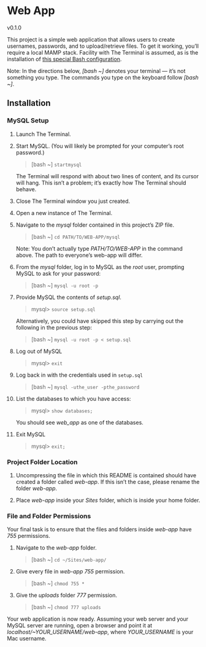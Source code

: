 # Web App
v0.1.0

This project is a simple web application that allows users to create usernames, passwords, and to upload/retrieve files. To get it working, you’ll require a local MAMP stack. Facility with The Terminal is assumed, as is the installation of [this special Bash configuration](http://roy.vanegas.org/teaching/at_the_new_school/web_advanced/code/bash_environment.tar).

Note: In the directions below, *[bash ~]* denotes your terminal — it’s not something you type. The commands you type on the keyboard follow *[bash ~]*.

## Installation
### MySQL Setup

1. Launch The Terminal.
2. Start MySQL. (You will likely be prompted for your computer’s root password.)

    > [bash ~] `startmysql`

    The Terminal will respond with about two lines of content, and its cursor will hang. This isn’t a problem; it’s exactly how The Terminal should behave.
3. Close The Terminal window you just created.
4. Open a new instance of The Terminal.
5. Navigate to the *mysql* folder contained in this project’s ZIP file.

    > [bash ~] `cd PATH/TO/WEB-APP/mysql`

    Note: You don’t actually type *PATH/TO/WEB-APP* in the command above. The path to everyone’s web-app will differ.
6. From the *mysql* folder, log in to MySQL as the *root* user, prompting MySQL to ask for your password:

    > [bash ~] `mysql -u root -p`

7. Provide MySQL the contents of *setup.sql*.

    > mysql> `source setup.sql`

    Alternatively, you could have skipped this step by carrying out the following in the previous step:

    > [bash ~] `mysql -u root -p < setup.sql`

8. Log out of MySQL

    > mysql> `exit`

9. Log back in with the credentials used in `setup.sql`

    > [bash ~] `mysql -uthe_user -pthe_password`

10. List the databases to which you have access:

    > mysql> `show databases;`

    You should see *web_app* as one of the databases.

11. Exit MySQL

    > mysql> `exit;`

### Project Folder Location
1. Uncompressing the file in which this README is contained should have created a folder called *web-app*. If this isn’t the case, please rename the folder *web-app*.

2. Place *web-app* inside your *Sites* folder, which is inside your home folder.

### File and Folder Permissions
Your final task is to ensure that the files and folders inside *web-app* have *755* permissions.

1. Navigate to the *web-app* folder.

    > [bash ~] `cd ~/Sites/web-app/`

2. Give every file in *web-app* *755* permission.

    > [bash ~] `chmod 755 *`

3. Give the *uploads* folder *777* permission.

    > [bash ~] `chmod 777 uploads`

Your web application is now ready. Assuming your web server and your MySQL server are running, open a browser and point it at *localhost/~YOUR_USERNAME/web-app*, where *YOUR_USERNAME* is your Mac username.
